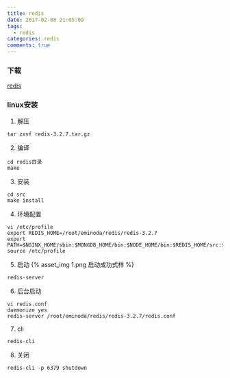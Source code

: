 ```yaml
---
title: redis
date: 2017-02-08 21:05:09
tags:
  - redis
categories: redis
comments: true
---
```

### 下载
[redis](https://redis.io/download)

### linux安装
1. 解压
````
tar zxvf redis-3.2.7.tar.gz
````

2. 编译
````
cd redis目录
make
````

3. 安装
````
cd src
make install
````

4. 环境配置
````
vi /etc/profile
export REDIS_HOME=/root/eminoda/redis/redis-3.2.7
export PATH=$NGINX_HOME/sbin:$MONGDB_HOME/bin:$NODE_HOME/bin:$REDIS_HOME/src:$PATH
source /etc/profile
````

5. 启动
{% asset_img 1.png 启动成功式样 %}
````
redis-server
````


6. 后台启动
````
vi redis.conf
daemonize yes
redis-server /root/eminoda/redis/redis-3.2.7/redis.conf 
````

7. cli
````
redis-cli
````

8. 关闭
````
redis-cli -p 6379 shutdown
````